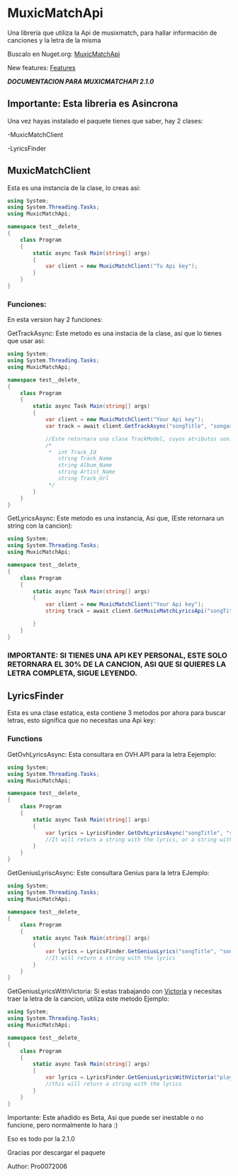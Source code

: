 # MuxicMatchApi
Una librería que utiliza la Api de musixmatch, para hallar información de canciones y la letra de la misma

Buscalo en Nuget.org: [MuxicMatchApi](https://www.nuget.org/packages/MuxicMatchApi/)

New features: [Features](https://github.com/pro0072006/MuxicMatchApi/blob/main/Updates_notice.md)

***DOCUMENTACION PARA MUXICMATCHAPI 2.1.0***

## Importante: Esta libreria es Asincrona

Una vez hayas instalado el paquete tienes que saber, hay 2 clases:

-MuxicMatchClient

-LyricsFinder

## MuxicMatchClient
Esta es una instancia de la clase, lo creas asi:

```C#
using System;
using System.Threading.Tasks;
using MuxicMatchApi;

namespace test__delete_
{
    class Program
    {
        static async Task Main(string[] args)
        {
            var client = new MuxicMatchClient("Tu Api key");
        }
    }
}
```
### Funciones:

En esta version hay 2 funciones: 


GetTrackAsync: Este metodo es una instacia de la clase, asi que lo tienes que usar asi:
```C#
using System;
using System.Threading.Tasks;
using MuxicMatchApi;

namespace test__delete_
{
    class Program
    {
        static async Task Main(string[] args)
        {
            var client = new MuxicMatchClient("Your Api key");
            var track = await client.GetTrackAsync("songTitle", "songartist");

            //Este retornara una clase TrackModel, cuyos atributos son:
            /*
             *  int Track_Id 
                string Track_Name 
                string Album_Name 
                string Artist_Name
                string Track_Url 
             */
        }
    }
}
```

GetLyricsAsync: Este metodo es una instancia, Asi que, (Este retornara un string con la cancion):

```C#
using System;
using System.Threading.Tasks;
using MuxicMatchApi;

namespace test__delete_
{
    class Program
    {
        static async Task Main(string[] args)
        {
            var client = new MuxicMatchClient("Your Api key");
            string track = await client.GetMusixMatchLyricsApi("songTitle", "songArtist");

        }
    }
}
```

### IMPORTANTE: SI TIENES UNA API KEY PERSONAL, ESTE SOLO RETORNARA EL 30% DE LA CANCION, ASI QUE SI QUIERES LA LETRA COMPLETA, SIGUE LEYENDO.

## LyricsFinder
Esta es una clase estatica, esta contiene 3 metodos por ahora para buscar letras, esto significa que no necesitas una Api key:

### Functions

GetOvhLyricsAsync: Esta consultara en OVH.API para la letra
Eejemplo:
```C#
using System;
using System.Threading.Tasks;
using MuxicMatchApi;

namespace test__delete_
{
    class Program
    {
        static async Task Main(string[] args)
        {
            var lyrics = LyricsFinder.GetOvhLyricsAsync("songTitle", "songArtist");
            //It will return a string with the lyrics, or a string with a error
        }
    }
}
```
GetGeniusLyriscAsync: Este consultara Genius para la letra
EJemplo:

```C#
using System;
using System.Threading.Tasks;
using MuxicMatchApi;

namespace test__delete_
{
    class Program
    {
        static async Task Main(string[] args)
        {
            var lyrics = LyricsFinder.GetGeniusLyrics("songTitle", "songArtist");
            //It will return a string with the lyrics
        }
    }
}
```

GetGeniusLyricsWithVictoria: Si estas trabajando con [Victoria](https://github.com/Yucked/Victoria) y necesitas traer la letra de la cancion, utiliza este metodo
Ejemplo:
```C#
using System;
using System.Threading.Tasks;
using MuxicMatchApi;

namespace test__delete_
{
    class Program
    {
        static async Task Main(string[] args)
        {
            var lyrics = LyricsFinder.GetGeniusLyricsWithVictoria("player.track.title");
            //this will return a string with the lyrics
        }
    }
}
```
Importante: Este añadido es Beta, Asi que puede ser inestable o no funcione, pero normalmente lo hara :)

Eso es todo por la 2.1.0

Gracias por descargar el paquete

Author: Pro0072006
